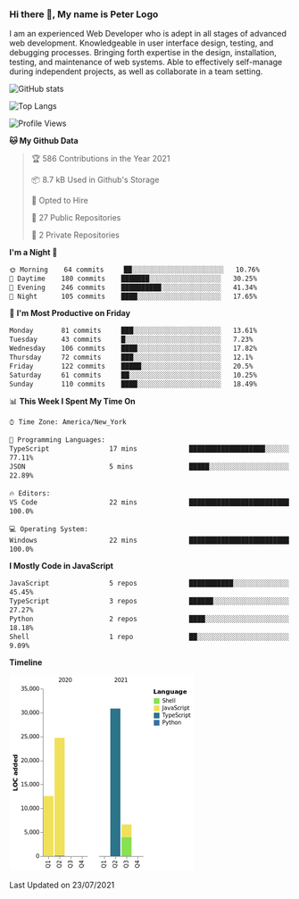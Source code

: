 ### Hi there 👋, My name is Peter Logo

I am an experienced Web Developer who is adept in all stages of advanced web development. Knowledgeable in user interface design, 
testing, and debugging processes. Bringing forth expertise in the design, installation, testing, and maintenance of web systems. 
Able to effectively self-manage during independent projects, as well as collaborate in a team setting.

![GitHub stats](https://github-readme-stats.vercel.app/api?username=peterlogo&show_icons=true&count_private=true&theme=dark)

![Top Langs](https://github-readme-stats.vercel.app/api/top-langs/?username=peterlogo&theme=dark&layout=compact&langs_count=8)

<!--START_SECTION:waka-->
![Profile Views](http://img.shields.io/badge/Profile%20Views-15-blue)

**🐱 My Github Data** 

> 🏆 586 Contributions in the Year 2021
 > 
> 📦 8.7 kB Used in Github's Storage 
 > 
> 💼 Opted to Hire
 > 
> 📜 27 Public Repositories 
 > 
> 🔑 2 Private Repositories  
 > 
**I'm a Night 🦉** 

```text
🌞 Morning    64 commits     ██░░░░░░░░░░░░░░░░░░░░░░░   10.76% 
🌆 Daytime    180 commits    ███████░░░░░░░░░░░░░░░░░░   30.25% 
🌃 Evening    246 commits    ██████████░░░░░░░░░░░░░░░   41.34% 
🌙 Night      105 commits    ████░░░░░░░░░░░░░░░░░░░░░   17.65%

```
📅 **I'm Most Productive on Friday** 

```text
Monday       81 commits     ███░░░░░░░░░░░░░░░░░░░░░░   13.61% 
Tuesday      43 commits     █░░░░░░░░░░░░░░░░░░░░░░░░   7.23% 
Wednesday    106 commits    ████░░░░░░░░░░░░░░░░░░░░░   17.82% 
Thursday     72 commits     ███░░░░░░░░░░░░░░░░░░░░░░   12.1% 
Friday       122 commits    █████░░░░░░░░░░░░░░░░░░░░   20.5% 
Saturday     61 commits     ██░░░░░░░░░░░░░░░░░░░░░░░   10.25% 
Sunday       110 commits    ████░░░░░░░░░░░░░░░░░░░░░   18.49%

```


📊 **This Week I Spent My Time On** 

```text
⌚︎ Time Zone: America/New_York

💬 Programming Languages: 
TypeScript               17 mins             ███████████████████░░░░░░   77.11% 
JSON                     5 mins              █████░░░░░░░░░░░░░░░░░░░░   22.89%

🔥 Editors: 
VS Code                  22 mins             █████████████████████████   100.0%

💻 Operating System: 
Windows                  22 mins             █████████████████████████   100.0%

```

**I Mostly Code in JavaScript** 

```text
JavaScript               5 repos             ███████████░░░░░░░░░░░░░░   45.45% 
TypeScript               3 repos             ██████░░░░░░░░░░░░░░░░░░░   27.27% 
Python                   2 repos             ████░░░░░░░░░░░░░░░░░░░░░   18.18% 
Shell                    1 repo              ██░░░░░░░░░░░░░░░░░░░░░░░   9.09%

```


**Timeline**

![Chart not found](https://raw.githubusercontent.com/peterlogo/peterlogo/main/charts/bar_graph.png) 


 Last Updated on 23/07/2021
<!--END_SECTION:waka-->


